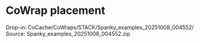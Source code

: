# CoWrap placement
Drop-in: CoCache/CoWraps/STACK/Spanky_examples_20251008_004552/
Source: Spanky_examples_20251008_004552.zip
